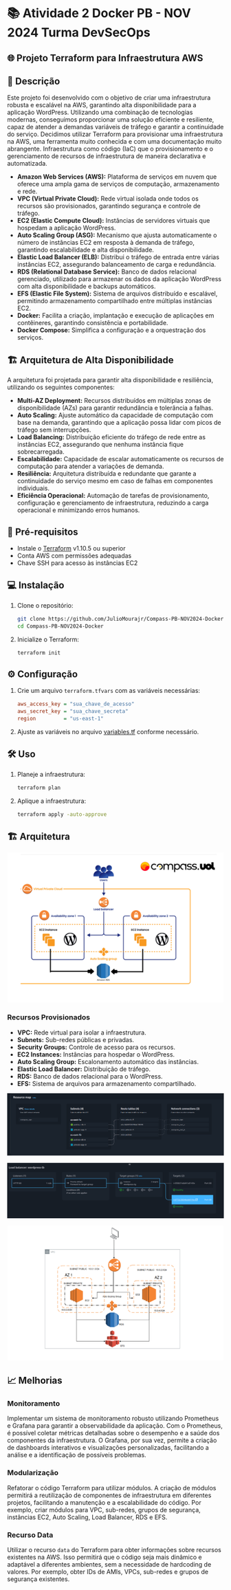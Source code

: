# 📚 Atividade 2 Docker PB - NOV 2024 Turma DevSecOps

## 🌐 Projeto Terraform para Infraestrutura AWS

## 📄 Descrição

Este projeto foi desenvolvido com o objetivo de criar uma infraestrutura robusta e escalável na AWS, garantindo alta disponibilidade para a aplicação WordPress. Utilizando uma combinação de tecnologias modernas, conseguimos proporcionar uma solução eficiente e resiliente, capaz de atender a demandas variáveis de tráfego e garantir a continuidade do serviço. Decidimos utilizar Terraform para provisionar uma infraestrutura na AWS, uma ferramenta muito conhecida e com uma documentação muito abrangente. Infraestrutura como código (IaC) que o provisionamento e o gerenciamento de recursos de infraestrutura de maneira declarativa e automatizada.

- **Amazon Web Services (AWS):** Plataforma de serviços em nuvem que oferece uma ampla gama de serviços de computação, armazenamento e rede.
- **VPC (Virtual Private Cloud):** Rede virtual isolada onde todos os recursos são provisionados, garantindo segurança e controle de tráfego.
- **EC2 (Elastic Compute Cloud):** Instâncias de servidores virtuais que hospedam a aplicação WordPress.
- **Auto Scaling Group (ASG):** Mecanismo que ajusta automaticamente o número de instâncias EC2 em resposta à demanda de tráfego, garantindo escalabilidade e alta disponibilidade.
- **Elastic Load Balancer (ELB):** Distribui o tráfego de entrada entre várias instâncias EC2, assegurando balanceamento de carga e redundância.
- **RDS (Relational Database Service):** Banco de dados relacional gerenciado, utilizado para armazenar os dados da aplicação WordPress com alta disponibilidade e backups automáticos.
- **EFS (Elastic File System):** Sistema de arquivos distribuído e escalável, permitindo armazenamento compartilhado entre múltiplas instâncias EC2.
- **Docker:** Facilita a criação, implantação e execução de aplicações em contêineres, garantindo consistência e portabilidade.
- **Docker Compose:** Simplifica a configuração e a orquestração dos serviços.

## 🏗️ Arquitetura de Alta Disponibilidade

A arquitetura foi projetada para garantir alta disponibilidade e resiliência, utilizando os seguintes componentes:

- **Multi-AZ Deployment:** Recursos distribuídos em múltiplas zonas de disponibilidade (AZs) para garantir redundância e tolerância a falhas.
- **Auto Scaling:** Ajuste automático da capacidade de computação com base na demanda, garantindo que a aplicação possa lidar com picos de tráfego sem interrupções.
- **Load Balancing:** Distribuição eficiente do tráfego de rede entre as instâncias EC2, assegurando que nenhuma instância fique sobrecarregada.
- **Escalabilidade:** Capacidade de escalar automaticamente os recursos de computação para atender a variações de demanda.
- **Resiliência:** Arquitetura distribuída e redundante que garante a continuidade do serviço mesmo em caso de falhas em componentes individuais.
- **Eficiência Operacional:** Automação de tarefas de provisionamento, configuração e gerenciamento de infraestrutura, reduzindo a carga operacional e minimizando erros humanos.

## 🚀 Pré-requisitos

- Instale o [Terraform](https://www.terraform.io/downloads.html) v1.10.5 ou superior
- Conta AWS com permissões adequadas
- Chave SSH para acesso às instâncias EC2

## 💻 Instalação

1. Clone o repositório:
    ```sh
    git clone https://github.com/JulioMourajr/Compass-PB-NOV2024-Docker
    cd Compass-PB-NOV2024-Docker
    ```

2. Inicialize o Terraform:
    ```sh
    terraform init
    ```

## ⚙️ Configuração

1. Crie um arquivo `terraform.tfvars` com as variáveis necessárias:
    ```ini
    aws_access_key = "sua_chave_de_acesso"
    aws_secret_key = "sua_chave_secreta"
    region         = "us-east-1"
    ```

2. Ajuste as variáveis no arquivo [variables.tf](https://medium.com/@habbema/terraform-variables-e2f46ebe3f32) conforme necessário.

## 🛠️ Uso

1. Planeje a infraestrutura:
    ```sh
    terraform plan
    ```

2. Aplique a infraestrutura:
    ```sh
    terraform apply -auto-approve
    ```

## 🏗️ Arquitetura

![Arquitetura do Projeto](./Arquitetura.png)

### Recursos Provisionados

- **VPC:** Rede virtual para isolar a infraestrutura.
- **Subnets:** Sub-redes públicas e privadas.
- **Security Groups:** Controle de acesso para os recursos.
- **EC2 Instances:** Instâncias para hospedar o WordPress.
- **Auto Scaling Group:** Escalonamento automático das instâncias.
- **Elastic Load Balancer:** Distribuição de tráfego.
- **RDS:** Banco de dados relacional para o WordPress.
- **EFS:** Sistema de arquivos para armazenamento compartilhado.

![Arquitetura do Projeto 2](./Rotas.png)

![Arquitetura do Projeto 2](./ALB.png)

![Arquitetura do Projeto 2](./Arquirtetura2.png)

## 📈 Melhorias

### Monitoramento

Implementar um sistema de monitoramento robusto utilizando Prometheus e Grafana para garantir a observabilidade da aplicação. Com o Prometheus, é possível coletar métricas detalhadas sobre o desempenho e a saúde dos componentes da infraestrutura. O Grafana, por sua vez, permite a criação de dashboards interativos e visualizações personalizadas, facilitando a análise e a identificação de possíveis problemas.

### Modularização

Refatorar o código Terraform para utilizar módulos. A criação de módulos permitirá a reutilização de componentes de infraestrutura em diferentes projetos, facilitando a manutenção e a escalabilidade do código. Por exemplo, criar módulos para VPC, sub-redes, grupos de segurança, instâncias EC2, Auto Scaling, Load Balancer, RDS e EFS.

### Recurso Data

Utilizar o recurso `data` do Terraform para obter informações sobre recursos existentes na AWS. Isso permitirá que o código seja mais dinâmico e adaptável a diferentes ambientes, sem a necessidade de hardcoding de valores. Por exemplo, obter IDs de AMIs, VPCs, sub-redes e grupos de segurança existentes.
